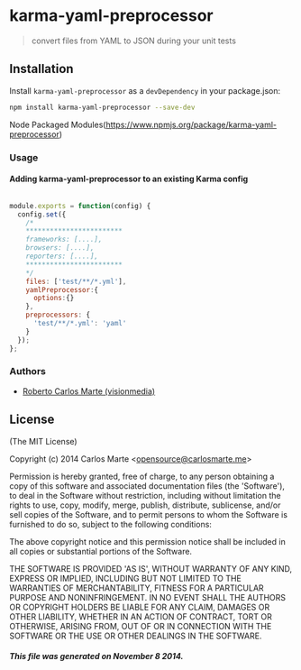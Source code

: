 # karma-yaml-preprocessor
> convert files from YAML to JSON during your unit tests

## Installation
Install `karma-yaml-preprocessor` as a `devDependency` in your package.json:

```bash
npm install karma-yaml-preprocessor --save-dev
```
Node Packaged Modules(https://www.npmjs.org/package/karma-yaml-preprocessor)

### Usage
#### Adding karma-yaml-preprocessor to an existing Karma config

```js

module.exports = function(config) {
  config.set({
    /*
    ************************
    frameworks: [....],
    browsers: [....],
    reporters: [....],
    ************************
    */
    files: ['test/**/*.yml'],
    yamlPreprocessor:{
      options:{}
    },
    preprocessors: {
      'test/**/*.yml': 'yaml'
    }
  });
};
```

### Authors

  - [Roberto Carlos Marte (visionmedia)](http://carlosmarte.me/)

## License

(The MIT License)

Copyright (c) 2014 Carlos Marte &lt;opensource@carlosmarte.me&gt;

Permission is hereby granted, free of charge, to any person obtaining
a copy of this software and associated documentation files (the
'Software'), to deal in the Software without restriction, including
without limitation the rights to use, copy, modify, merge, publish,
distribute, sublicense, and/or sell copies of the Software, and to
permit persons to whom the Software is furnished to do so, subject to
the following conditions:

The above copyright notice and this permission notice shall be
included in all copies or substantial portions of the Software.

THE SOFTWARE IS PROVIDED 'AS IS', WITHOUT WARRANTY OF ANY KIND,
EXPRESS OR IMPLIED, INCLUDING BUT NOT LIMITED TO THE WARRANTIES OF
MERCHANTABILITY, FITNESS FOR A PARTICULAR PURPOSE AND NONINFRINGEMENT.
IN NO EVENT SHALL THE AUTHORS OR COPYRIGHT HOLDERS BE LIABLE FOR ANY
CLAIM, DAMAGES OR OTHER LIABILITY, WHETHER IN AN ACTION OF CONTRACT,
TORT OR OTHERWISE, ARISING FROM, OUT OF OR IN CONNECTION WITH THE
SOFTWARE OR THE USE OR OTHER DEALINGS IN THE SOFTWARE.

##### This file was generated on November 8 2014.

